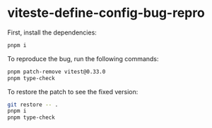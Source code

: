 # viteste-define-config-bug-repro

First, install the dependencies:

```sh
pnpm i
```

To reproduce the bug, run the following commands:

```sh
pnpm patch-remove vitest@0.33.0
pnpm type-check
```

To restore the patch to see the fixed version:

```sh
git restore -- .
pnpm i
pnpm type-check
```
